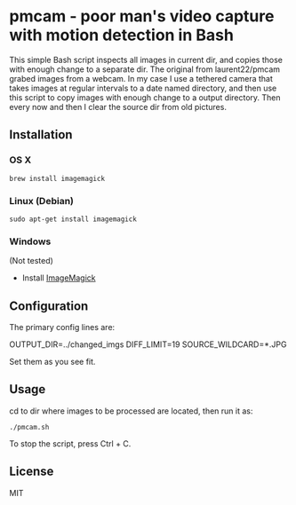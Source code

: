 # pmcam - poor man's video capture with motion detection in Bash

This simple Bash script inspects all images in current dir, and copies those with enough change to a separate dir.
The original from laurent22/pmcam grabed images from a webcam. In my case I use a tethered camera that takes images at regular intervals to a date named directory, and then use this script to copy images with enough change to a output directory. Then every now and then I clear the source dir from old pictures.


## Installation

### OS X

	brew install imagemagick

### Linux (Debian)

	sudo apt-get install imagemagick

### Windows

(Not tested)

* Install [ImageMagick](http://www.imagemagick.org/script/binary-releases.php)

## Configuration

The primary config lines are:

OUTPUT_DIR=../changed_imgs
DIFF_LIMIT=19
SOURCE_WILDCARD=*.JPG

Set them as you see fit.


## Usage

cd to dir where images to be processed are located, then run it as:

	./pmcam.sh

To stop the script, press Ctrl + C.


## License

MIT
